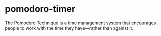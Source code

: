 # pomodoro-timer
The Pomodoro Technique is a time management system that encourages people to work with the time they have—rather than against it. 
